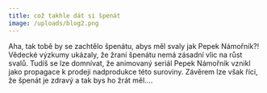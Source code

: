 ```yaml
---
title: což takhle dát si špenát
image: /uploads/blog2.png
---
```

A﻿ha, tak tobě by se zachtělo špenátu, abys měl svaly jak Pepek Námořník?! Vědecké výzkumy ukázaly, že žraní špenátu nemá zásadní vlic na růst svalů. Tudíš se lze domnívat, že animovaný seriál Pepek Námořník vznikl jako propagace k prodeji nadprodukce této suroviny. Závěrem lze však říci, že špenát je zdravý a tak bys ho žrát měl....